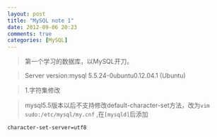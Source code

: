 ```yaml
---
layout: post
title: "MySQL note 1"
date: 2012-09-06 20:23
comments: true
categories: [MySQL]
---
```


> 第一个学习的数据库，以MySQL开刀。

> Server version:mysql 5.5.24-0ubuntu0.12.04.1 (Ubuntu)

> 1.字符集修改

> mysql5.5版本以后不支持修改default-character-set方法，改为`vim sudo:/etc/mysql/my.cnf` ,在`[mysqld]`后添加

	character-set-server=utf8

